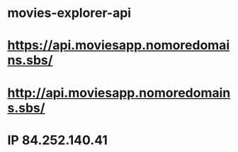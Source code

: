# movies-explorer-api
# https://api.moviesapp.nomoredomains.sbs/
# http://api.moviesapp.nomoredomains.sbs/
# IP 84.252.140.41
